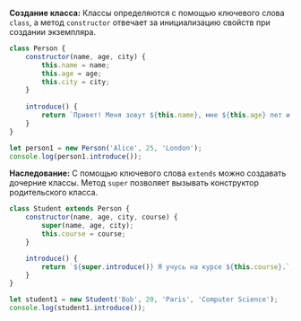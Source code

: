**Создание класса:** Классы определяются с помощью ключевого слова `class`, а метод `constructor` отвечает за инициализацию свойств при создании экземпляра.

```JavaScript
class Person {
    constructor(name, age, city) {
        this.name = name;
        this.age = age;
        this.city = city;
    }
    
    introduce() {
        return `Привет! Меня зовут ${this.name}, мне ${this.age} лет и я из города ${this.city}.`;
    }
}

let person1 = new Person('Alice', 25, 'London');
console.log(person1.introduce());
```

**Наследование:** С помощью ключевого слова `extends` можно создавать дочерние классы. Метод `super` позволяет вызывать конструктор родительского класса.

```JavaScript
class Student extends Person {
    constructor(name, age, city, course) {
        super(name, age, city);
        this.course = course;
    }

    introduce() {
        return `${super.introduce()} Я учусь на курсе ${this.course}.`;
    }
}

let student1 = new Student('Bob', 20, 'Paris', 'Computer Science');
console.log(student1.introduce());
```